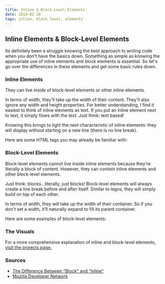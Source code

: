 ```yaml
---
title: Inline & Block-Level Elements
date: 2014-02-20
tags: inline, block level, elements
---
```


<article>
<h1>Inline Elements & Block-Level Elements</h1>

<p>Its definitely been a struggle knowing the best approach to writing code when you don't have the basics down. Something as simple as knowing the appropriate use of inline elements and block elements is essential. So let's go over the differences in these elements and get some basic rules down.</p>

<h3>Inline Elements</h3>
<p>They can live <em>inside</em> of block-level elements or other inline elements.</p>

<p>In terms of width, they'll take up the width of their content. They'll also ignore any width and height properties. For better understanding, I find it easiest to think of inline elements as text. If you put an inline element next to text, it simply flows with the text. Just think: text based!</p>

<p>Knowing this brings to light the next characteristic of inline elements: they will display without starting on a new line (there is no line break).</p>

<p>Here are some HTML tags you may already be familiar with:</p>
<script src="https://gist.github.com/CassieShumway/9210346.js"></script>

<h3>Block-Level Elements</h3>
<p>Block-level elements cannot live inside inline elements because they're literally a block of content. However, they can <em>contain</em> inline elements and other block-level elements.</p>

<p>Just think: blocks...literally, just blocks! Block-level elements will always create a line break before and after itself. Similar to legos, they will simply build on top of each other.</p>  

<p>In terms of width, they will take up the width of their container. So if you don't set a width, it'll naturally expand to fill its parent container.</p>

<p>Here are some examples of block-level elements:</p>
<script src="https://gist.github.com/CassieShumway/9210876.js"></script>

<h3>The Visuals</h3>
<p>For a more comprehensive explanation of inline and block-level elements, <a class="underline" href="/project-inlineblock/index.html">visit the projects page.</a></p>

<h3>Sources</h3>
<ul>
	<li><a href="http://www.impressivewebs.com/difference-block-inline-css/">The Difference Between "Block" and "Inline"</a></li>
	<li><a href="https://developer.mozilla.org">Mozilla Developer Network</a></li>
</ul>
</article>

